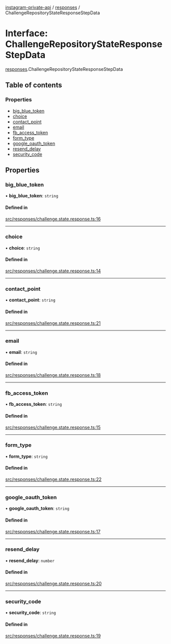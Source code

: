 [instagram-private-api](../../README.md) / [responses](../../modules/responses.md) / ChallengeRepositoryStateResponseStepData

# Interface: ChallengeRepositoryStateResponseStepData

[responses](../../modules/responses.md).ChallengeRepositoryStateResponseStepData

## Table of contents

### Properties

- [big\_blue\_token](ChallengeRepositoryStateResponseStepData.md#big_blue_token)
- [choice](ChallengeRepositoryStateResponseStepData.md#choice)
- [contact\_point](ChallengeRepositoryStateResponseStepData.md#contact_point)
- [email](ChallengeRepositoryStateResponseStepData.md#email)
- [fb\_access\_token](ChallengeRepositoryStateResponseStepData.md#fb_access_token)
- [form\_type](ChallengeRepositoryStateResponseStepData.md#form_type)
- [google\_oauth\_token](ChallengeRepositoryStateResponseStepData.md#google_oauth_token)
- [resend\_delay](ChallengeRepositoryStateResponseStepData.md#resend_delay)
- [security\_code](ChallengeRepositoryStateResponseStepData.md#security_code)

## Properties

### big\_blue\_token

• **big\_blue\_token**: `string`

#### Defined in

[src/responses/challenge.state.response.ts:16](https://github.com/Nerixyz/instagram-private-api/blob/b3351b9/src/responses/challenge.state.response.ts#L16)

___

### choice

• **choice**: `string`

#### Defined in

[src/responses/challenge.state.response.ts:14](https://github.com/Nerixyz/instagram-private-api/blob/b3351b9/src/responses/challenge.state.response.ts#L14)

___

### contact\_point

• **contact\_point**: `string`

#### Defined in

[src/responses/challenge.state.response.ts:21](https://github.com/Nerixyz/instagram-private-api/blob/b3351b9/src/responses/challenge.state.response.ts#L21)

___

### email

• **email**: `string`

#### Defined in

[src/responses/challenge.state.response.ts:18](https://github.com/Nerixyz/instagram-private-api/blob/b3351b9/src/responses/challenge.state.response.ts#L18)

___

### fb\_access\_token

• **fb\_access\_token**: `string`

#### Defined in

[src/responses/challenge.state.response.ts:15](https://github.com/Nerixyz/instagram-private-api/blob/b3351b9/src/responses/challenge.state.response.ts#L15)

___

### form\_type

• **form\_type**: `string`

#### Defined in

[src/responses/challenge.state.response.ts:22](https://github.com/Nerixyz/instagram-private-api/blob/b3351b9/src/responses/challenge.state.response.ts#L22)

___

### google\_oauth\_token

• **google\_oauth\_token**: `string`

#### Defined in

[src/responses/challenge.state.response.ts:17](https://github.com/Nerixyz/instagram-private-api/blob/b3351b9/src/responses/challenge.state.response.ts#L17)

___

### resend\_delay

• **resend\_delay**: `number`

#### Defined in

[src/responses/challenge.state.response.ts:20](https://github.com/Nerixyz/instagram-private-api/blob/b3351b9/src/responses/challenge.state.response.ts#L20)

___

### security\_code

• **security\_code**: `string`

#### Defined in

[src/responses/challenge.state.response.ts:19](https://github.com/Nerixyz/instagram-private-api/blob/b3351b9/src/responses/challenge.state.response.ts#L19)

